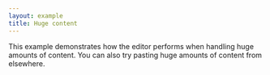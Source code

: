 ```yaml
---
layout: example
title: Huge content
---
```


This example demonstrates how the editor performs when handling huge amounts of content. You can also try pasting huge amounts of content from elsewhere.

<script setup>
import { data } from '../assets/values/huge-value.data.js';
</script>

<DefaultEditor :value="data.value" />
